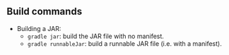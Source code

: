 ## Build commands

- Building a JAR:
  - `gradle jar`: build the JAR file with no manifest.
  - `gradle runnableJar`: build a runnable JAR file (i.e. with a manifest).